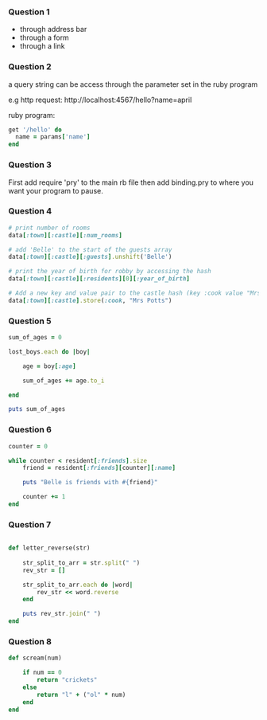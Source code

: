 
### Question 1

* through address bar
* through a form
* through a link

### Question 2

a query string can be access through the parameter set in the ruby program

e.g 
http request:
 http://localhost:4567/hello?name=april

ruby program:
```ruby
get '/hello' do
  name = params['name']
end
```

### Question 3

First add require 'pry' to the main rb file
then add binding.pry to where you want your program to pause.

### Question 4

```ruby
# print number of rooms
data[:town][:castle][:num_rooms]

# add 'Belle' to the start of the guests array
data[:town][:castle][:guests].unshift('Belle')

# print the year of birth for robby by accessing the hash
data[:town][:castle][:residents][0][:year_of_birth]

# Add a new key and value pair to the castle hash (key :cook value "Mrs Potts")
data[:town][:castle].store(:cook, "Mrs Potts")

```

### Question 5
```ruby
sum_of_ages = 0

lost_boys.each do |boy|

    age = boy[:age]

    sum_of_ages += age.to_i

end

puts sum_of_ages

```

### Question 6
```ruby
counter = 0

while counter < resident[:friends].size
    friend = resident[:friends][counter][:name]

    puts "Belle is friends with #{friend}"

    counter += 1
end


```

### Question 7
```ruby

def letter_reverse(str)
    
    str_split_to_arr = str.split(" ")
    rev_str = []

    str_split_to_arr.each do |word|
        rev_str << word.reverse 
    end

    puts rev_str.join(" ")
end

```

### Question 8
```ruby
def scream(num)

    if num == 0 
        return "crickets"
    else 
        return "l" + ("ol" * num)
    end
end

```




